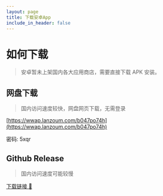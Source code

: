 ```yaml
---
layout: page
title: 下载安卓App
include_in_header: false
---
```


# 如何下载
> 安卓暂未上架国内各大应用商店，需要直接下载 APK 安装。

## 网盘下载
> 国内访问速度较快，网盘网页下载，无需登录

[https://wwap.lanzoum.com/b047po74h](https://wwap.lanzoum.com/b047po74h)

密码: 5xqr

## Github Release
> 国内访问速度可能较慢

[下载链接 🔗](https://github.com/iofree/lifelog/releases/latest/download/lifelog.apk)

